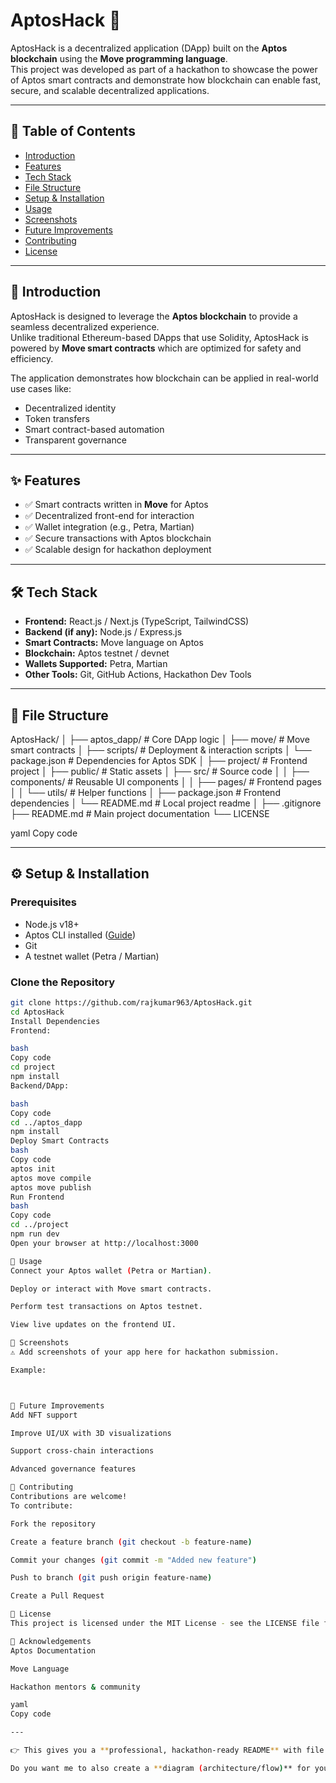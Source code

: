 # AptosHack 🚀

AptosHack is a decentralized application (DApp) built on the **Aptos blockchain** using the **Move programming language**.  
This project was developed as part of a hackathon to showcase the power of Aptos smart contracts and demonstrate how blockchain can enable fast, secure, and scalable decentralized applications.  

---

## 📌 Table of Contents
- [Introduction](#introduction)
- [Features](#features)
- [Tech Stack](#tech-stack)
- [File Structure](#file-structure)
- [Setup & Installation](#setup--installation)
- [Usage](#usage)
- [Screenshots](#screenshots)
- [Future Improvements](#future-improvements)
- [Contributing](#contributing)
- [License](#license)

---

## 🌟 Introduction
AptosHack is designed to leverage the **Aptos blockchain** to provide a seamless decentralized experience.  
Unlike traditional Ethereum-based DApps that use Solidity, AptosHack is powered by **Move smart contracts** which are optimized for safety and efficiency.  

The application demonstrates how blockchain can be applied in real-world use cases like:
- Decentralized identity
- Token transfers
- Smart contract-based automation
- Transparent governance

---

## ✨ Features
- ✅ Smart contracts written in **Move** for Aptos
- ✅ Decentralized front-end for interaction
- ✅ Wallet integration (e.g., Petra, Martian)
- ✅ Secure transactions with Aptos blockchain
- ✅ Scalable design for hackathon deployment

---

## 🛠 Tech Stack
- **Frontend:** React.js / Next.js (TypeScript, TailwindCSS)
- **Backend (if any):** Node.js / Express.js
- **Smart Contracts:** Move language on Aptos
- **Blockchain:** Aptos testnet / devnet
- **Wallets Supported:** Petra, Martian
- **Other Tools:** Git, GitHub Actions, Hackathon Dev Tools

---

## 📂 File Structure
AptosHack/
│
├── aptos_dapp/ # Core DApp logic
│ ├── move/ # Move smart contracts
│ ├── scripts/ # Deployment & interaction scripts
│ └── package.json # Dependencies for Aptos SDK
│
├── project/ # Frontend project
│ ├── public/ # Static assets
│ ├── src/ # Source code
│ │ ├── components/ # Reusable UI components
│ │ ├── pages/ # Frontend pages
│ │ └── utils/ # Helper functions
│ ├── package.json # Frontend dependencies
│ └── README.md # Local project readme
│
├── .gitignore
├── README.md # Main project documentation
└── LICENSE

yaml
Copy code

---

## ⚙️ Setup & Installation

### Prerequisites
- Node.js v18+
- Aptos CLI installed ([Guide](https://aptos.dev/cli-tools/aptos-cli/))
- Git
- A testnet wallet (Petra / Martian)

### Clone the Repository
```bash
git clone https://github.com/rajkumar963/AptosHack.git
cd AptosHack
Install Dependencies
Frontend:

bash
Copy code
cd project
npm install
Backend/DApp:

bash
Copy code
cd ../aptos_dapp
npm install
Deploy Smart Contracts
bash
Copy code
aptos init
aptos move compile
aptos move publish
Run Frontend
bash
Copy code
cd ../project
npm run dev
Open your browser at http://localhost:3000

🚀 Usage
Connect your Aptos wallet (Petra or Martian).

Deploy or interact with Move smart contracts.

Perform test transactions on Aptos testnet.

View live updates on the frontend UI.

📸 Screenshots
⚠️ Add screenshots of your app here for hackathon submission.

Example:



🔮 Future Improvements
Add NFT support

Improve UI/UX with 3D visualizations

Support cross-chain interactions

Advanced governance features

🤝 Contributing
Contributions are welcome!
To contribute:

Fork the repository

Create a feature branch (git checkout -b feature-name)

Commit your changes (git commit -m "Added new feature")

Push to branch (git push origin feature-name)

Create a Pull Request

📜 License
This project is licensed under the MIT License - see the LICENSE file for details.

🙌 Acknowledgements
Aptos Documentation

Move Language

Hackathon mentors & community

yaml
Copy code

---

👉 This gives you a **professional, hackathon-ready README** with file structure, instructions, screenshots section, and full explanation of replacing Solidity/Ethereum with Move/Aptos.  

Do you want me to also create a **diagram (architecture/flow)** for your DApp that you can embed inside the
